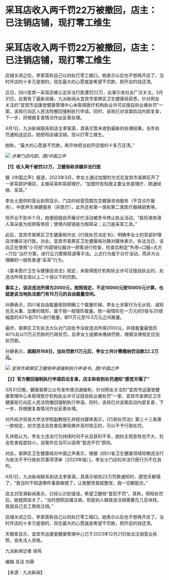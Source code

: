 # 采耳店收入两千罚22万被撤回，店主：已注销店铺，现打零工维生

# 采耳店收入两千罚22万被撤回，店主：已注销店铺，现打零工维生

店铺关闭之后，李家英称自己以四处打零工糊口。她表示以后也不想再开店了，当时开店的十多万是借的，现在最大的心愿就是希望不罚款，把开店的钱还清。

近日，四川宜宾一采耳店被认定非法行医遭罚22万，此事引发社会广泛关注。3月31日，此案有了最新进展，九派新闻从宜宾市翠屏区卫生健康局获悉，针对网友关注的“宜宾市运康堂健康管理中心未取得医疗机构执业许可证擅自执业被处罚”一案，该局已向区人民法院撤回强制执行申请。同时，该局已对该案启动内部复查，下一步，将根据复查情况作出妥善处理。

4月1日，九派新闻联系到店主李家英，其表示暂未收到最新的处理结果。去年处罚通知送达后，她把将店铺注销，现以打零工维生。

她称，“最大的心愿是不罚款，再尽快把当初开店借的十多万还清。”

![](https://inews.gtimg.com/om_bt/Osc2JkE8WKibIFbriYBK0TExReAvpIkzJJUrzrf7jGHwUAA/1000)
_涉事门店内部。图/中国之声_

**【1】收入两千被罚22万，卫健局称涉嫌非法行医**

据《中国之声》报道，2023年3月，李女士通过加盟的方式在宜宾市翠屏区开了一家耳部护理店，主做采耳和耳部理疗。“加盟时告知我主要业务是理疗、疏通经络、采耳。”

李女士提供的营业执照显示，门店的经营范围包含健康咨询服务（不含诊疗服务）、中医养生保健服务（非医疗），此外还有第一类和第二类医疗器械销售等。

但开业不到半个月，她便因擅自开展诊疗活动被责令停止执业活动。“我将液体滴入耳朵是为给顾客体验；使用内窥镜是为掏耳朵；云刀是采耳工具。”

此后，宜宾市翠屏区卫生健康局作出《行政处罚决定书》，明确李女士的耳部护理店涉嫌非法行医。对此，宜宾市翠屏区卫生健康局孙静对媒体表示，执法当日，该店正在使用“小可视”内窥镜仪器对一顾客进行检查，检查后制定“外用+口服+古方+穴位”治疗方案，进行云刀摩擦耳道等手法。上述行为属于诊疗活动，而非大众理解的一般性普通“采耳”行为。

《基本医疗卫生与健康促进法》规定，未取得医疗机构执业许可证擅自执业的，处违法所得五倍以上二十倍以下的罚款。

**事实上，该店违法所得为2000元，按照规定，不足10000元按10000元计算，也就是说当地执法部门有15万元的自由裁量空间。**

孙静表示，四川省自由裁量规则明确三个裁量阶梯。李女士涉案行为无从轻、减轻也无从重、加重的情形，属于按一般情形裁量。按一般情形在一万元的5倍与20倍幅度的40%到70%进行裁量，即11万元至15.5万元之间裁量。

最终，翠屏区卫生执法大队对门店给予没收违法所得2000元，并按裁量最低的40%处以11万元罚款的行政处罚。后李女士逾期未缴纳罚款，根据法律规定应加处罚款。

孙静表示，**超期共168日，加处罚款11万元后，李女士共计需缴纳罚没款22.2万元。**

![](https://inews.gtimg.com/om_bt/OZgvcTO5XJTz30IjF-7ls8eT9yHnujYAN995wYDtK8CJcAA/1000)
_宜宾市翠屏区卫健局申请强制执行申请书。图/中国之声_

**【2】官方撤回强制执行申请启动复查，店主称收到处罚通知“感觉天塌了”**

3月31日晚，健康翠屏公众号发布情况通报称，针对网友关注的“宜宾市运康堂健康管理中心未取得医疗机构执业许可证擅自执业被处罚”一案，宜宾市翠屏区卫生健康局已向区人民法院撤回强制执行申请。同时，该局已对该案启动内部复查，下一步，将根据复查情况作出妥善处理。

对外经济贸易大学法学院副教授孔祥稳对媒体表示，《行政处罚法》第三十三条第一款规定，初次违法且危害后果轻微并及时改正的，可以不予行政处罚。

孔祥稳认为，李女士违法行为持续时间不长且获利不多，她的主观恶性也不大，社会危害程度较小，该案件应当可以适用“首违不罚”原则。

对此，翠屏区卫生健康局对中国之声表示，根据《四川省卫生健康领域轻微违法行为依法不予行政处罚事项清单（2023年版）》，李女士门店的非法行医行为不在其列。

4月1日，九派新闻联系到店主李家英，其表示收到22万罚款通知时，感觉天都塌了，“我当时不知道哪件事我做错了，让我整改我就整改，我一切都配合。”

店主对澎湃新闻表示，已经认识到错误，希望卫健局“首犯不罚”。其称，得知处罚后，她就把店关了，“当时想把店铺注销，但是别人跟我说注销需要花几百块钱，我就自己去工商局注销。”

店铺关闭之后，李家英称自己以四处打零工糊口。她表示以后也不想再开店了，当时开店的十多万是借的，现在最大的心愿就是希望不罚款，把开店的钱还清。

天眼查显示，宜宾市运康堂健康管理中心已于2023年12月21日依法注销营业执照，丧失法人资格。

九派新闻记者 徐鸣

编辑 肖洁 刘萌

【来源：九派新闻】


